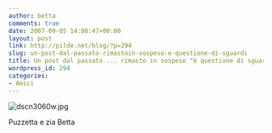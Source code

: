 ```yaml
---
author: betta
comments: true
date: 2007-09-05 14:00:47+00:00
layout: post
link: http://pilde.net/blog/?p=294
slug: un-post-dal-passato-rimastoin-sospeso-e-questione-di-sguardi
title: Un post dal passato ... rimasto in sospeso "è questione di sguardi"
wordpress_id: 294
categories:
- Amici
---
```


![dscn3060w.jpg](http://pilde.net/blog/wp-content/uploads/2007/05/dscn3060w.jpg)

Puzzetta e zia Betta
